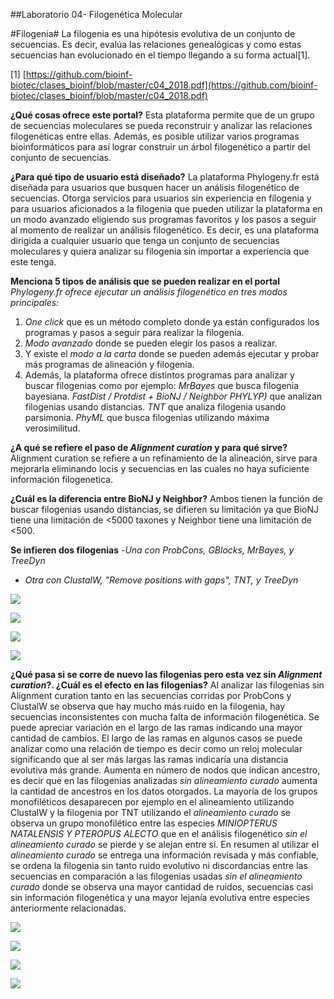 ##Laboratorio 04- Filogenética Molecular 

#Filogenia#
La filogenia es una hipótesis evolutiva de un conjunto de secuencias. Es decir, evalúa las relaciones genealógicas y como estas secuencias han evolucionado en el tiempo llegando a su forma actual[1].

[1] [https://github.com/bioinf-biotec/clases_bioinf/blob/master/c04_2018.pdf](https://github.com/bioinf-biotec/clases_bioinf/blob/master/c04_2018.pdf)

**¿Qué cosas ofrece este portal?** 
Esta plataforma permite que de un grupo de secuencias moleculares se pueda reconstruir y analizar las relaciones filogenéticas entre ellas. Además, es posible utilizar varios programas bioinformáticos para así lograr construir un árbol filogenético a partir del conjunto de secuencias. 

**¿Para qué tipo de usuario está diseñado?**
La plataforma Phylogeny.fr está diseñada para usuarios que busquen hacer un análisis filogenético de secuencias. Otorga servicios para usuarios sin experiencia en filogenia y para usuarios aficionados a la filogenia que pueden utilizar la plataforma en un modo avanzado eligiendo sus programas favoritos y los pasos a seguir al momento de realizar un análisis filogenético. 
Es decir, es una plataforma dirigida a cualquier usuario que tenga un conjunto de secuencias moleculares y quiera analizar su filogenia sin importar a experiencia que este tenga. 
 
**Menciona 5 tipos de análisis que se pueden realizar en el portal**
*Phylogeny.fr ofrece ejecutar un análisis filogenético en tres modos principales:*  
1. *One click* que es un método completo donde ya están configurados los programas y pasos a seguir para realizar la filogenia.
2. *Modo avanzado* donde se pueden elegir los pasos a realizar.
3. Y existe el *modo a la carta* donde se pueden además ejecutar y probar más programas de alineación y filogenia.
4. Además, la plataforma ofrece distintos programas para analizar y buscar filogenias como por ejemplo:
*MrBayes* que busca filogenia bayesiana.
*FastDist / Protdist + BioNJ / Neighbor PHYLYP)* que analizan filogenias usando distancias.
*TNT* que analiza filogenia usando parsimonia.
*PhyML* que busca filogenias utilizando máxima verosimilitud.
    
 **¿A qué se refiere el paso de *Alignment curation* y para qué sirve?**
Alignment curation se refiere a un refinamiento de la alineación, sirve para mejorarla eliminando locis y secuencias en las cuales no haya suficiente información filogenetica.

**¿Cuál es la diferencia entre BioNJ y Neighbor?**
Ambos tienen la función de buscar filogenias usando distancias, se difieren su limitación ya que BioNJ tiene una limitación de <5000 taxones y Neighbor tiene una limitación de <500. 

**Se infieren dos filogenias**
-*Una con ProbCons, GBlocks, MrBayes, y TreeDyn*

- *Otra con ClustalW, "Remove positions with gaps", TNT, y TreeDyn*

![](https://github.com/bvaras1294/lab-bioinf-/blob/master/datos%20prob%20curado.png?raw=true)

![](https://github.com/bvaras1294/lab-bioinf-/blob/master/datos%20prob%20no%20curado.png?raw=true)

![](https://github.com/bvaras1294/lab-bioinf-/blob/master/datos%20clustalW%20no%20curado.png?raw=true)

![](https://github.com/bvaras1294/lab-bioinf-/blob/master/datos%20clustalW%20curado.png?raw=true)

**¿Qué pasa si se corre de nuevo las filogenias pero esta vez sin *Alignment curation*?. ¿Cuál es el efecto en las filogenias?**
Al analizar las filogenias sin Alignment curation tanto en las secuencias corridas por ProbCons y ClustalW se observa que hay mucho más ruido en la filogenia, hay secuencias inconsistentes con mucha falta de información filogenética. 
Se puede apreciar variación en el largo de las ramas indicando una mayor cantidad de cambios. El largo de las ramas en algunos casos se puede analizar como una relación de tiempo es decir como un reloj molecular significando que al ser más largas las ramas indicaría una distancia evolutiva más grande. Aumenta en número de nodos que indican ancestro, es decir que en las filogenias analizadas *sin alineamiento curado* aumenta la cantidad de ancestros en los datos otorgados. La mayoría de los grupos monofiléticos desaparecen por ejemplo en el alineamiento utilizando ClustalW y la filogenia por TNT utilizando el *alineamiento curado* se observa un grupo monofilético entre las especies *MINIOPTERUS NATALENSIS Y PTEROPUS ALECTO* que en el análisis filogenético *sin el alineamiento curado* se pierde y se alejan entre sí. En resumen al utilizar el *alineamiento curado* se entrega una información revisada y más confiable, se ordena la filogenia sin tanto ruido evolutivo ni discordancias entre las secuencias en comparación a las filogenias usadas *sin el alineamiento curado* donde se observa una mayor cantidad de ruidos, secuencias casi sin información filogenética y una mayor lejanía evolutiva entre especies anteriormente relacionadas.

![](https://github.com/bvaras1294/lab-bioinf-/blob/master/ProbCons%20no%20curada.png?raw=true)

![](https://github.com/bvaras1294/lab-bioinf-/blob/master/ProbCons%20curada.png?raw=true)

![](https://github.com/bvaras1294/lab-bioinf-/blob/master/clustalW%20curada.png?raw=true)

![](https://github.com/bvaras1294/lab-bioinf-/blob/master/ClustalW%20no%20curada.png?raw=true)